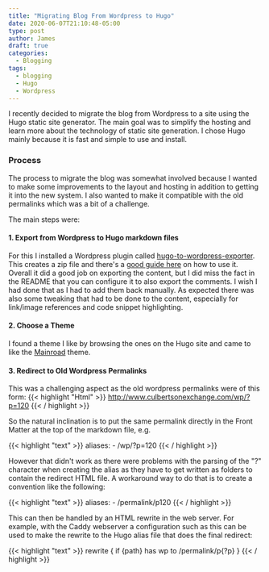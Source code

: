 ```yaml
---
title: "Migrating Blog From Wordpress to Hugo"
date: 2020-06-07T21:10:48-05:00
type: post
author: James
draft: true
categories:
  - Blogging
tags:
  - blogging
  - Hugo
  - Wordpress
---
```


I recently decided to migrate the blog from Wordpress to a site using the Hugo static site generator. The main goal was to simplify the hosting and learn more about the technology of static site generation. I chose Hugo mainly because it is fast and simple to use and install.

### Process

The process to migrate the blog was somewhat involved because I wanted to make some improvements to the layout and hosting in addition to getting it into the new system. I also wanted to make it compatible with the old permalinks which was a bit of a challenge.

The main steps were:

#### 1. Export from Wordpress to Hugo markdown files

For this I installed a Wordpress plugin called [hugo-to-wordpress-exporter](https://github.com/SchumacherFM/wordpress-to-hugo-exporter). This creates a zip file and there's a [good guide here](https://ma.ttias.be/step-by-step-guide-migrating-wordpress-to-hugo/) on how to use it. Overall it did a good job on exporting the content, but I did miss the fact in the README that you can configure it to also export the comments.  I wish I had done that as I had to add them back manually. As expected there was also some tweaking that had to be done to the content, especially for link/image references and code snippet highlighting.

#### 2. Choose a Theme

I found a theme I like by browsing the ones on the Hugo site and came to like the [Mainroad](https://github.com/Vimux/Mainroad/) theme.

#### 3. Redirect to Old Wordpress Permalinks

This was a challenging aspect as the old wordpress permalinks were of this form:
{{< highlight "Html" >}}
  http://www.culbertsonexchange.com/wp/?p=120
{{< / highlight >}}

So the natural inclination is to put the same permalink directly in the Front Matter at the top of the markdown file, e.g.

{{< highlight "text" >}}
  aliases:
    - /wp/?p=120
{{< / highlight >}}

However that didn't work as there were problems with the parsing of the "?" character when creating the alias as they have to get written as folders to contain the redirect HTML file. A workaround way to do that is to create a convention like the following:

{{< highlight "text" >}}
  aliases:
    - /permalink/p120
{{< / highlight >}}

This can then be handled by an HTML rewrite in the web server. For example, with the Caddy webserver a configuration such as this can be used to make the rewrite to the Hugo alias file that does the final redirect:

{{< highlight "text" >}}
  rewrite {
      if {path} has wp
      to /permalink/p{?p}
  }
{{< / highlight >}}




